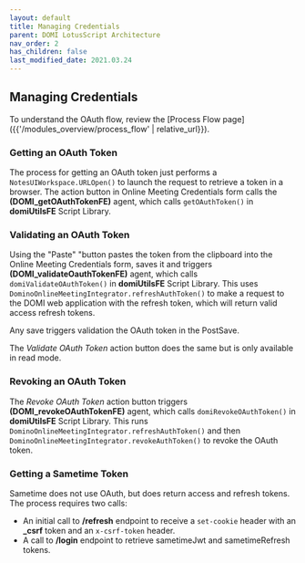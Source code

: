 ```yaml
---
layout: default
title: Managing Credentials
parent: DOMI LotusScript Architecture
nav_order: 2
has_children: false
last_modified_date: 2021.03.24
---
```


## Managing Credentials

To understand the OAuth flow, review the [Process Flow page]({{'/modules_overview/process_flow' | relative_url}}).

### Getting an OAuth Token

The process for getting an OAuth token just performs a `NotesUIWorkspace.URLOpen()` to launch the request to retrieve a token in a browser. The action button in Online Meeting Credentials form calls the **(DOMI_getOAuthTokenFE)** agent, which calls `getOAuthToken()` in **domiUtilsFE** Script Library.

### Validating an OAuth Token

Using the "Paste" "button pastes the token from the clipboard into the Online Meeting Credentials form, saves it and triggers **(DOMI_validateOauthTokenFE)** agent, which calls `domiValidateOAuthToken()` in **domiUtilsFE** Script Library. This uses `DominoOnlineMeetingIntegrator.refreshAuthToken()` to make a request to the DOMI web application with the refresh token, which will return valid access refresh tokens.

Any save triggers validation the OAuth token in the PostSave. 

The *Validate OAuth Token* action button does the same but is only available in read mode.

### Revoking an OAuth Token

The *Revoke OAuth Token* action button triggers **(DOMI_revokeOAuthTokenFE)** agent, which calls `domiRevokeOAuthToken()` in **domiUtilsFE** Script Library. This runs `DominoOnlineMeetingIntegrator.refreshAuthToken()` and then `DominoOnlineMeetingIntegrator.revokeAuthToken()` to revoke the OAuth token.

### Getting a Sametime Token

Sametime does not use OAuth, but does return access and refresh tokens. The process requires two calls:  
- An initial call to **/refresh** endpoint to receive a `set-cookie` header with an **_csrf** token and an `x-csrf-token` header.
- A call to **/login** endpoint to retrieve sametimeJwt and sametimeRefresh tokens.